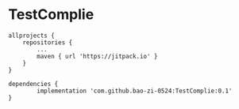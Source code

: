 # TestComplie

	allprojects {
		repositories {
			...
			maven { url 'https://jitpack.io' }
		}
	}
  
  	dependencies {
	        implementation 'com.github.bao-zi-0524:TestComplie:0.1'
	}
